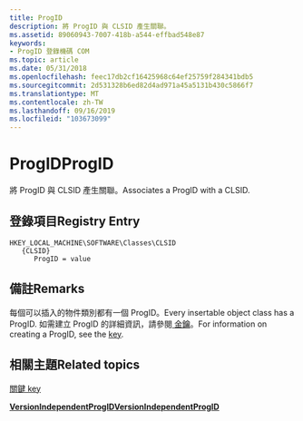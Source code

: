 ```yaml
---
title: ProgID
description: 將 ProgID 與 CLSID 產生關聯。
ms.assetid: 89060943-7007-418b-a544-effbad548e87
keywords:
- ProgID 登錄機碼 COM
ms.topic: article
ms.date: 05/31/2018
ms.openlocfilehash: feec17db2cf16425968c64ef25759f284341bdb5
ms.sourcegitcommit: 2d531328b6ed82d4ad971a45a5131b430c5866f7
ms.translationtype: MT
ms.contentlocale: zh-TW
ms.lasthandoff: 09/16/2019
ms.locfileid: "103673099"
---
```

# <a name="progid"></a><span data-ttu-id="0a4d3-104">ProgID</span><span class="sxs-lookup"><span data-stu-id="0a4d3-104">ProgID</span></span>

<span data-ttu-id="0a4d3-105">將 ProgID 與 CLSID 產生關聯。</span><span class="sxs-lookup"><span data-stu-id="0a4d3-105">Associates a ProgID with a CLSID.</span></span>

## <a name="registry-entry"></a><span data-ttu-id="0a4d3-106">登錄項目</span><span class="sxs-lookup"><span data-stu-id="0a4d3-106">Registry Entry</span></span>

```
HKEY_LOCAL_MACHINE\SOFTWARE\Classes\CLSID
   {CLSID}
      ProgID = value
```

## <a name="remarks"></a><span data-ttu-id="0a4d3-107">備註</span><span class="sxs-lookup"><span data-stu-id="0a4d3-107">Remarks</span></span>

<span data-ttu-id="0a4d3-108">每個可以插入的物件類別都有一個 ProgID。</span><span class="sxs-lookup"><span data-stu-id="0a4d3-108">Every insertable object class has a ProgID.</span></span> <span data-ttu-id="0a4d3-109">如需建立 ProgID 的詳細資訊，請參閱[ <ProgID> 金鑰](-progid--key.md)。</span><span class="sxs-lookup"><span data-stu-id="0a4d3-109">For information on creating a ProgID, see the [<ProgID> key](-progid--key.md).</span></span>

## <a name="related-topics"></a><span data-ttu-id="0a4d3-110">相關主題</span><span class="sxs-lookup"><span data-stu-id="0a4d3-110">Related topics</span></span>

<dl> <dt>

[<span data-ttu-id="0a4d3-111"><ProgID> 關鍵</span><span class="sxs-lookup"><span data-stu-id="0a4d3-111"><ProgID> key</span></span>](-progid--key.md)
</dt> <dt>

[<span data-ttu-id="0a4d3-112">**VersionIndependentProgID**</span><span class="sxs-lookup"><span data-stu-id="0a4d3-112">**VersionIndependentProgID**</span></span>](versionindependentprogid.md)
</dt> </dl>

 

 




